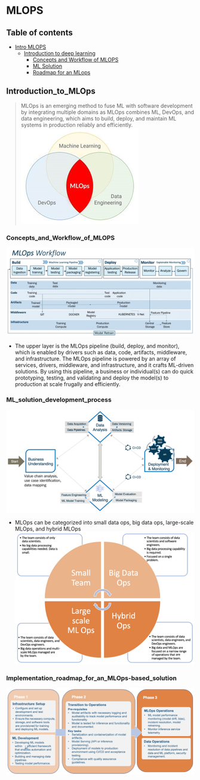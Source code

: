 # MLOPS

## Table of contents
* [Intro MLOPS](#Introduction_to_MLOps)
  * [Introduction to deep learning](#Intro)
      * [Concepts and Workflow of MLOPS](#Concepts_and_Workflow_of_MLOPS)
      * [ML Solution](#ML_solution_development_process)
      * [Roadmap for an MLops](#Implementation_roadmap_for_an_MLOps-based_solution)

## Introduction_to_MLOps

> MLOps is an emerging method to fuse ML with software development by integrating multiple domains as MLOps combines ML, DevOps, and data engineering, which aims to build, deploy, and maintain ML systems in production reliably and efficiently. 
 ![](/images/1.jpg)

### Concepts_and_Workflow_of_MLOPS
 ![](/images/2.jpg)
 - The upper layer is the MLOps pipeline (build, deploy, and monitor), which is enabled by drivers such as data, code, artifacts, middleware, and infrastructure. The MLOps pipeline is powered by an array of services, drivers, middleware, and infrastructure, and it crafts ML-driven solutions. By using this pipeline, a business or individual(s) can do quick prototyping, testing, and validating and deploy the model(s) to production at scale frugally and efficiently.
 ### ML_solution_development_process
  ![](/images/3.jpg)
 - MLOps can be categorized into small data ops, big data ops, large-scale MLOps, and hybrid MLOps 
  ![](/images/4.jpg)
 ### Implementation_roadmap_for_an_MLOps-based_solution
 ![](/images/5.jpg)
 
